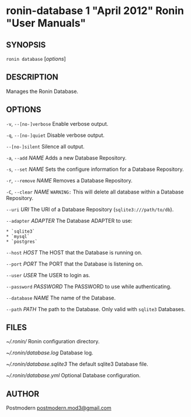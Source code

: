 # ronin-database 1 "April 2012" Ronin "User Manuals"

## SYNOPSIS

`ronin database` [*options*]

## DESCRIPTION

Manages the Ronin Database.

## OPTIONS

`-v`, `--[no-]verbose`
	Enable verbose output.

`-q`, `--[no-]quiet`
	Disable verbose output.

`--[no-]silent`
	Silence all output.

`-a`, `--add` *NAME*
	Adds a new Database Repository.

`-s`, `--set` *NAME*
	Sets the configure information for a Database Repository.

`-r`, `--remove` *NAME*
	Removes a Database Repository.

`-C`, `--clear` *NAME*
	`WARNING:` This will delete all database within a Database Repository.

`--uri` *URI*
	The URI of a Database Repository (`sqlite3:///path/to/db`).

`--adapter` *ADAPTER*
	The Database ADAPTER to use:

	* `sqlite3`
	* `mysql`
	* `postgres`

`--host` *HOST*
	The HOST that the Database is running on.

`--port` *PORT*
	The PORT that the Database is listening on.

`--user` *USER*
	The USER to login as.

`--password` *PASSWORD*
	The PASSWORD to use while authenticating.

`--database` *NAME*
	The name of the Database.

`--path` *PATH*
	The path to the Database. Only valid with `sqlite3` Databases.

## FILES

*~/.ronin/*
	Ronin configuration directory.

*~/.ronin/database.log*
	Database log.

*~/.ronin/database.sqlite3*
	The default sqlite3 Database file.

*~/.ronin/database.yml*
	Optional Database configuration.

## AUTHOR

Postmodern <postmodern.mod3@gmail.com>

